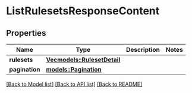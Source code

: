 # ListRulesetsResponseContent

## Properties

Name | Type | Description | Notes
------------ | ------------- | ------------- | -------------
**rulesets** | [**Vec<models::RulesetDetail>**](RulesetDetail.md) |  | 
**pagination** | [**models::Pagination**](Pagination.md) |  | 

[[Back to Model list]](../README.md#documentation-for-models) [[Back to API list]](../README.md#documentation-for-api-endpoints) [[Back to README]](../README.md)


